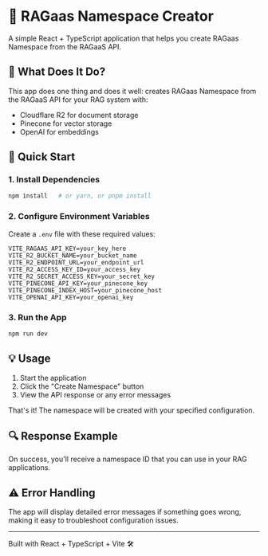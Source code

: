 # 🚀 RAGaas Namespace Creator

A simple React + TypeScript application that helps you create RAGaas Namespace from the RAGaaS API.

## 🎯 What Does It Do?

This app does one thing and does it well: creates RAGaas Namespace from the RAGaaS API for your RAG system with:
- Cloudflare R2 for document storage
- Pinecone for vector storage
- OpenAI for embeddings

## 🚀 Quick Start

### 1. Install Dependencies
```bash
npm install   # or yarn, or pnpm install
```

### 2. Configure Environment Variables

Create a `.env` file with these required values:
```env
VITE_RAGAAS_API_KEY=your_key_here
VITE_R2_BUCKET_NAME=your_bucket_name
VITE_R2_ENDPOINT_URL=your_endpoint_url
VITE_R2_ACCESS_KEY_ID=your_access_key
VITE_R2_SECRET_ACCESS_KEY=your_secret_key
VITE_PINECONE_API_KEY=your_pinecone_key
VITE_PINECONE_INDEX_HOST=your_pinecone_host
VITE_OPENAI_API_KEY=your_openai_key
```

### 3. Run the App
```bash
npm run dev
```

## 💡 Usage

1. Start the application
2. Click the "Create Namespace" button
3. View the API response or any error messages

That's it! The namespace will be created with your specified configuration.

## 🔍 Response Example

On success, you'll receive a namespace ID that you can use in your RAG applications.

## ⚠️ Error Handling

The app will display detailed error messages if something goes wrong, making it easy to troubleshoot configuration issues.

---

Built with React + TypeScript + Vite 🛠️
```